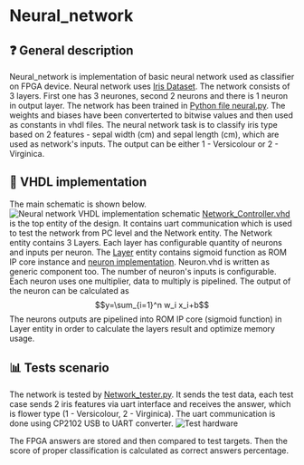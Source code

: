# Neural_network
## :question: General description
Neural_network is implementation of basic neural network used as classifier on FPGA device. Neural network uses [Iris Dataset](https://scikit-learn.org/stable/auto_examples/datasets/plot_iris_dataset.html). The network consists of 3 layers. First one has 3 neurones, second 2 neurons and there is 1 neuron in output layer. The network has been trained in [Python file neural.py](python_files/neural.py). The weights and biases have been converterted to bitwise values and then used as constants in vhdl files. The neural network task is to classify iris type based on 2 features - sepal width (cm) and sepal length (cm), which are used as network's inputs. The output can be either 1 - Versicolour or 2 - Virginica.
## :memo: VHDL implementation
The main schematic is shown below.
![Neural network VHDL implementation schematic](https://github.com/Rekterlol/Neural_network/blob/main/doc/Schematics-Neural_Network_scheme.drawio.png)
[Network_Controller.vhd](src/Network_Controller.vhd) is the top entity of the design. It contains uart communication which is used to test the network from PC level and the Network entity. The Network entity contains 3 Layers. Each layer has configurable quantity of neurons and inputs per neuron. The [Layer](src/Layer.vhd) entity contains sigmoid function as ROM IP core instance and [neuron implementation](src/neuron.vhd). Neuron.vhd is written as generic component too. The number of neuron's inputs is configurable. Each neuron uses one multiplier, data to multiply is pipelined. The output of the neuron can be calculated as $$y=\sum_{i=1}^n w_i x_i+b$$ The neurons outputs are pipelined into ROM IP core (sigmoid function) in Layer entity in order to calculate the layers result and optimize memory usage.
## :bar_chart: Tests scenario
The network is tested by [Network_tester.py](python_files/Network_tester.py). It sends the test data, each test case sends 2 iris features via uart interface and receives the answer, which is flower type (1 - Versicolour, 2 - Virginica). The uart communication is done using CP2102 USB to UART converter.
![Test hardware](https://github.com/Rekterlol/Neural_network/blob/main/doc/Schematics-Neural_Test.drawio.png)

The FPGA answers are stored and then compared to test targets. Then the score of proper classification is calculated as correct answers percentage.
